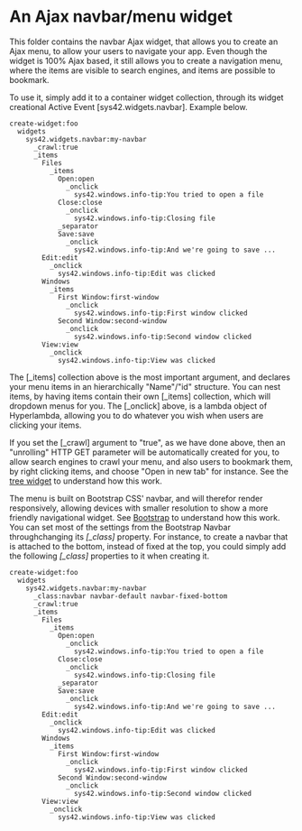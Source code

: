 An Ajax navbar/menu widget
========

This folder contains the navbar Ajax widget, that allows you to create an Ajax menu, to allow your users to navigate your app. Even though the 
widget is 100% Ajax based, it still allows you to create a navigation menu, where the items are visible to search engines, and items are 
possible to bookmark.

To use it, simply add it to a container widget collection, through its widget creational Active Event [sys42.widgets.navbar]. Example below.

```
create-widget:foo
  widgets
    sys42.widgets.navbar:my-navbar
      _crawl:true
      _items
        Files
          _items
            Open:open
              _onclick
                sys42.windows.info-tip:You tried to open a file
            Close:close
              _onclick
                sys42.windows.info-tip:Closing file
            _separator
            Save:save
              _onclick
                sys42.windows.info-tip:And we're going to save ...
        Edit:edit
          _onclick
            sys42.windows.info-tip:Edit was clicked
        Windows
          _items
            First Window:first-window
              _onclick
                sys42.windows.info-tip:First window clicked
            Second Window:second-window
              _onclick
                sys42.windows.info-tip:Second window clicked
        View:view
          _onclick
            sys42.windows.info-tip:View was clicked
```

The [_items] collection above is the most important argument, and declares your menu items in an hierarchically "Name"/"id" structure.
You can nest items, by having items contain their own [_items] collection, which will dropdown menus for you. The [_onclick] above, is
a lambda object of Hyperlambda, allowing you to do whatever you wish when users are clicking your items.

If you set the [_crawl] argument to "true", as we have done above, then an "unrolling" HTTP GET parameter will be automatically created for you,
to allow search engines to crawl your menu, and also users to bookmark them, by right clicking items, and choose "Open in new tab" for instance.
See the [tree widget](/../tree/) to understand how this work.

The menu is built on Bootstrap CSS' navbar, and will therefor render responsively, allowing devices with smaller resolution to show a more friendly
navigational widget. See [Bootstrap](http://getbootstrap.com/components/#navbar) to understand how this work. You can set most of the settings
from the Bootstrap Navbar throughchanging its *[_class]* property. For instance, to create a navbar that is attached to the bottom, instead of
fixed at the top, you could simply add the following *[_class]* properties to it when creating it.

```
create-widget:foo
  widgets
    sys42.widgets.navbar:my-navbar
      _class:navbar navbar-default navbar-fixed-bottom
      _crawl:true
      _items
        Files
          _items
            Open:open
              _onclick
                sys42.windows.info-tip:You tried to open a file
            Close:close
              _onclick
                sys42.windows.info-tip:Closing file
            _separator
            Save:save
              _onclick
                sys42.windows.info-tip:And we're going to save ...
        Edit:edit
          _onclick
            sys42.windows.info-tip:Edit was clicked
        Windows
          _items
            First Window:first-window
              _onclick
                sys42.windows.info-tip:First window clicked
            Second Window:second-window
              _onclick
                sys42.windows.info-tip:Second window clicked
        View:view
          _onclick
            sys42.windows.info-tip:View was clicked
```



